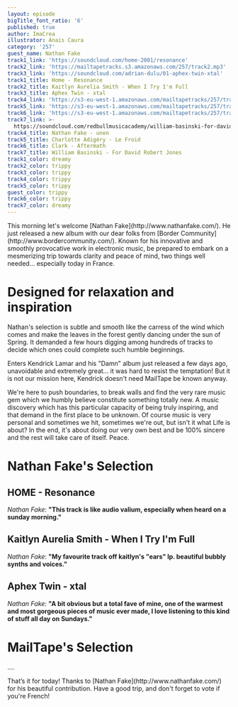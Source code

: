 ```yaml
---
layout: episode
bigTitle_font_ratio: '6'
published: true
author: ImaCrea
illustrator: Anais Caura
category: '257'
guest_name: Nathan Fake
track1_link: 'https://soundcloud.com/home-2001/resonance'
track2_link: 'https://mailtapetracks.s3.amazonaws.com/257/track2.mp3'
track3_link: 'https://soundcloud.com/adrian-dulu/01-aphex-twin-xtal'
track1_title: Home - Resonance
track2_title: Kaitlyn Aurelia Smith - When I Try I'm Full
track3_title: Aphex Twin - xtal
track4_link: 'https://s3-eu-west-1.amazonaws.com/mailtapetracks/257/track4.mp3'
track5_link: 'https://s3-eu-west-1.amazonaws.com/mailtapetracks/257/track5.mp3'
track6_link: 'https://s3-eu-west-1.amazonaws.com/mailtapetracks/257/track6.mp3'
track7_link: >-
  https://soundcloud.com/redbullmusicacademy/william-basinski-for-david-robert-jones
track4_title: Nathan Fake - unen
track5_title: Charlotte Adigéry - Le Froid
track6_title: Clark - Aftermath
track7_title: William Basinski - For David Robert Jones
track1_color: dreamy
track2_color: trippy
track3_color: trippy
track4_color: trippy
track5_color: trippy
guest_color: trippy
track6_color: trippy
track7_color: dreamy
---
```

<p id="introduction">This morning let's welcome [Nathan Fake](http://www.nathanfake.com/). He just released a new album with our dear folks from [Border Community](http://www.bordercommunity.com/). Known for his innovative and smoothly provocative work in electronic music, be prepared to embark on a mesmerizing trip towards clarity and peace of mind, two things well needed... especially today in France.</p>

# Designed for relaxation and inspiration
Nathan's selection is subtle and smooth like the carress of the wind which comes and make the leaves in the forest gently dancing under the sun of Spring. It demanded a few hours digging among hundreds of tracks to decide which ones could complete such humble beginnings.

Enters Kendrick Lamar and his "Damn" album just released a few days ago, unavoidable and extremely great... it was hard to resist the temptation! But it is not our mission here, Kendrick doesn't need MailTape be known anyway.

We're here to push boundaries, to break walls and find the very rare music gem which we humbly believe constitute something totally new. A music discovery which has this particular capacity of being truly inspiring, and that demand in the first place to be unknown. Of course music is very personal and sometimes we hit, sometimes we're out, but isn't it what Life is about? In the end, it's about doing our very own best and be 100% sincere and the rest will take care of itself. Peace.

# **Nathan Fake's Selection**

## HOME - Resonance
_Nathan Fake_: **"**This track is like audio valium, especially when heard on a sunday morning.**"**

## Kaitlyn Aurelia Smith - When I Try I'm Full
_Nathan Fake_: **"**My favourite track off kaitlyn's "ears" lp. beautiful bubbly synths and voices.**"**

## Aphex Twin - xtal
_Nathan Fake_: **"**A bit obvious but a total fave of mine, one of the warmest and most gorgeous pieces of music ever made, I love listening to this kind of stuff all day on Sundays.**"**


# MailTape's Selection

....

<p id="outroduction">That’s it for today! Thanks to [Nathan Fake](http://www.nathanfake.com/) for his beautiful contribution. Have a good trip, and don't forget to vote if you're French!</p>
